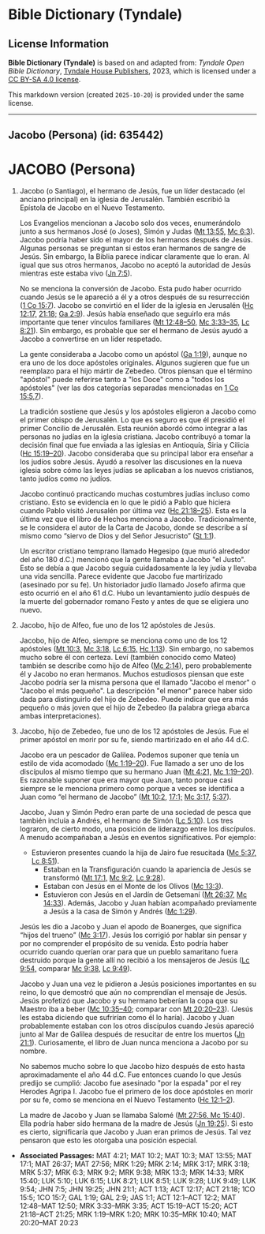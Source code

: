 # Bible Dictionary (Tyndale)

## License Information

**Bible Dictionary (Tyndale)** is based on and adapted from: _Tyndale Open Bible Dictionary_, [Tyndale House Publishers](https://tyndaleopenresources.com/), 2023, which is licensed under a [CC BY-SA 4.0 license](https://creativecommons.org/licenses/by-sa/4.0/legalcode.en).

This markdown version (created `2025-10-20`) is provided under the same license.



--------------------------------

## Jacobo (Persona) (id: 635442)

JACOBO (Persona)
================

1. Jacobo (o Santiago), el hermano de Jesús, fue un líder destacado (el anciano principal) en la iglesia de Jerusalén. También escribió la Epístola de Jacobo en el Nuevo Testamento.

    Los Evangelios mencionan a Jacobo solo dos veces, enumerándolo junto a sus hermanos José (o Joses), Simón y Judas ([Mt 13:55,](https://ref.ly/Matt13:55) [Mc 6:3](https://ref.ly/Mark6:3)). Jacobo podría haber sido el mayor de los hermanos después de Jesús. Algunas personas se preguntan si estos eran hermanos de sangre de Jesús. Sin embargo, la Biblia parece indicar claramente que lo eran. Al igual que sus otros hermanos, Jacobo no aceptó la autoridad de Jesús mientras este estaba vivo ([Jn 7:5](https://ref.ly/John7:5)).

    No se menciona la conversión de Jacobo. Esta pudo haber ocurrido cuando Jesús se le apareció a él y a otros después de su resurrección ([1 Co 15:7](https://ref.ly/1Cor15:7)). Jacobo se convirtió en el líder de la iglesia en Jerusalén ([Hc 12:17,](https://ref.ly/Acts12:17) [21:18;](https://ref.ly/Acts21:18) [Ga 2:9](https://ref.ly/Gal2:9)). Jesús había enseñado que seguirlo era más importante que tener vínculos familiares ([Mt 12:48–50,](https://ref.ly/Matt12:48-Matt12:50) [Mc 3:33–35,](https://ref.ly/Mark3:33-Mark3:35) [Lc 8:21](https://ref.ly/Luke8:21)). Sin embargo, es probable que ser el hermano de Jesús ayudó a Jacobo a convertirse en un líder respetado.

    La gente consideraba a Jacobo como un apóstol ([Ga 1:19](https://ref.ly/Gal1:19)), aunque no era uno de los doce apóstoles originales. Algunos sugieren que fue un reemplazo para el hijo mártir de Zebedeo. Otros piensan que el término "apóstol" puede referirse tanto a "los Doce" como a "todos los apóstoles" (ver las dos categorías separadas mencionadas en [1 Co 15:5](https://ref.ly/1Cor15:5),[7](https://ref.ly/1Cor15:7)).

    La tradición sostiene que Jesús y los apóstoles eligieron a Jacobo como el primer obispo de Jerusalén. Lo que es seguro es que él presidió el primer Concilio de Jerusalén. Esta reunión abordó cómo integrar a las personas no judías en la iglesia cristiana. Jacobo contribuyó a tomar la decisión final que fue enviada a las iglesias en Antioquía, Siria y Cilicia ([Hc 15:19–20](https://ref.ly/Acts15:19-Acts15:20)). Jacobo consideraba que su principal labor era enseñar a los judíos sobre Jesús. Ayudó a resolver las discusiones en la nueva iglesia sobre cómo las leyes judías se aplicaban a los nuevos cristianos, tanto judíos como no judíos.

    Jacobo continuó practicando muchas costumbres judías incluso como cristiano. Esto se evidencia en lo que le pidió a Pablo que hiciera cuando Pablo visitó Jerusalén por última vez ([Hc 21:18–25](https://ref.ly/Acts21:18-Acts21:25)). Esta es la última vez que el libro de Hechos menciona a Jacobo. Tradicionalmente, se le considera el autor de la Carta de Jacobo, donde se describe a sí mismo como “siervo de Dios y del Señor Jesucristo” ([St 1:1](https://ref.ly/Jas1:1)).

    Un escritor cristiano temprano llamado Hegesipo (que murió alrededor del año 180 d.C.) mencionó que la gente llamaba a Jacobo "el Justo". Esto se debía a que Jacobo seguía cuidadosamente la ley judía y llevaba una vida sencilla. Parece evidente que Jacobo fue martirizado (asesinado por su fe). Un historiador judío llamado Josefo afirma que esto ocurrió en el año 61 d.C. Hubo un levantamiento judío después de la muerte del gobernador romano Festo y antes de que se eligiera uno nuevo.

2. Jacobo, hijo de Alfeo, fue uno de los 12 apóstoles de Jesús.

    Jacobo, hijo de Alfeo, siempre se menciona como uno de los 12 apóstoles ([Mt 10:3,](https://ref.ly/Matt10:3) [Mc 3:18,](https://ref.ly/Mark3:18) [Lc 6:15,](https://ref.ly/Luke6:15) [Hc 1:13](https://ref.ly/Acts1:13)). Sin embargo, no sabemos mucho sobre él con certeza. Leví (también conocido como Mateo) también se describe como hijo de Alfeo ([Mc 2:14](https://ref.ly/Mark2:14)), pero probablemente él y Jacobo no eran hermanos. Muchos estudiosos piensan que este Jacobo podría ser la misma persona que el llamado "Jacobo el menor" o "Jacobo el más pequeño". La descripción "el menor" parece haber sido dada para distinguirlo del hijo de Zebedeo. Puede indicar que era más pequeño o más joven que el hijo de Zebedeo (la palabra griega abarca ambas interpretaciones).

3. Jacobo, hijo de Zebedeo, fue uno de los 12 apóstoles de Jesús. Fue el primer apóstol en morir por su fe, siendo martirizado en el año 44 d.C.

    Jacobo era un pescador de Galilea. Podemos suponer que tenía un estilo de vida acomodado ([Mc 1:19–20](https://ref.ly/Mark1:19-Mark1:20)). Fue llamado a ser uno de los discípulos al mismo tiempo que su hermano Juan ([Mt 4:21,](https://ref.ly/Matt4:21) [Mc 1:19–20](https://ref.ly/Mark1:19-Mark1:20)). Es razonable suponer que era mayor que Juan, tanto porque casi siempre se le menciona primero como porque a veces se identifica a Juan como “el hermano de Jacobo” ([Mt 10:2,](https://ref.ly/Matt10:2) [17:1;](https://ref.ly/Matt17:1) [Mc 3:17,](https://ref.ly/Mark3:17) [5:37](https://ref.ly/Mark5:37)).

    Jacobo, Juan y Simón Pedro eran parte de una sociedad de pesca que también incluía a Andrés, el hermano de Simón ([Lc 5:10](https://ref.ly/Luke5:10)). Los tres lograron, de cierto modo, una posición de liderazgo entre los discípulos. A menudo acompañaban a Jesús en eventos significativos. Por ejemplo:

    * Estuvieron presentes cuando la hija de Jairo fue resucitada ([Mc 5:37,](https://ref.ly/Mark5:37) [Lc 8:51](https://ref.ly/Luke8:51)).
        * Estaban en la Transfiguración cuando la apariencia de Jesús se transformó ([Mt 17:1,](https://ref.ly/Matt17:1) [Mc 9:2,](https://ref.ly/Mark9:2) [Lc 9:28](https://ref.ly/Luke9:28)).
        * Estaban con Jesús en el Monte de los Olivos ([Mc 13:3](https://ref.ly/Mark13:3)).
        * Estuvieron con Jesús en el Jardín de Getsemaní ([Mt 26:37,](https://ref.ly/Matt26:37) [Mc 14:33](https://ref.ly/Mark14:33)).
        Además, Jacobo y Juan habían acompañado previamente a Jesús a la casa de Simón y Andrés ([Mc 1:29](https://ref.ly/Mark1:29)).

    Jesús les dio a Jacobo y Juan el apodo de Boanerges, que significa “hijos del trueno” ([Mc 3:17](https://ref.ly/Mark3:17)). Jesús los corrigió por hablar sin pensar y por no comprender el propósito de su venida. Esto podría haber ocurrido cuando querían orar para que un pueblo samaritano fuera destruido porque la gente allí no recibió a los mensajeros de Jesús ([Lc 9:54,](https://ref.ly/Luke9:54) comparar [Mc 9:38,](https://ref.ly/Mark9:38) [Lc 9:49](https://ref.ly/Luke9:49)).

    Jacobo y Juan una vez le pidieron a Jesús posiciones importantes en su reino, lo que demostró que aún no comprendían el mensaje de Jesús. Jesús profetizó que Jacobo y su hermano beberían la copa que su Maestro iba a beber ([Mc 10:35–40](https://ref.ly/Mark10:35-Mark10:40); comparar con [Mt 20:20–23](https://ref.ly/Matt20:20-Matt20:23)). (Jesús les estaba diciendo que sufrirían como él lo haría). Jacobo y Juan probablemente estaban con los otros discípulos cuando Jesús apareció junto al Mar de Galilea después de resucitar de entre los muertos ([Jn 21:1](https://ref.ly/John21:1)). Curiosamente, el libro de Juan nunca menciona a Jacobo por su nombre.

    No sabemos mucho sobre lo que Jacobo hizo después de esto hasta aproximadamente el año 44 d.C. Fue entonces cuando lo que Jesús predijo se cumplió: Jacobo fue asesinado "por la espada" por el rey Herodes Agripa I. Jacobo fue el primero de los doce apóstoles en morir por su fe, como se menciona en el Nuevo Testamento ([Hc 12:1–2](https://ref.ly/Acts12:1-Acts12:2)).

    La madre de Jacobo y Juan se llamaba Salomé ([Mt 27:56, Mc 15:40](https://ref.ly/Mark15:40)). Ella podría haber sido hermana de la madre de Jesús ([Jn 19:25](https://ref.ly/John19:25)). Si esto es cierto, significaría que Jacobo y Juan eran primos de Jesús. Tal vez pensaron que esto les otorgaba una posición especial.

* **Associated Passages:** MAT 4:21; MAT 10:2; MAT 10:3; MAT 13:55; MAT 17:1; MAT 26:37; MAT 27:56; MRK 1:29; MRK 2:14; MRK 3:17; MRK 3:18; MRK 5:37; MRK 6:3; MRK 9:2; MRK 9:38; MRK 13:3; MRK 14:33; MRK 15:40; LUK 5:10; LUK 6:15; LUK 8:21; LUK 8:51; LUK 9:28; LUK 9:49; LUK 9:54; JHN 7:5; JHN 19:25; JHN 21:1; ACT 1:13; ACT 12:17; ACT 21:18; 1CO 15:5; 1CO 15:7; GAL 1:19; GAL 2:9; JAS 1:1; ACT 12:1–ACT 12:2; MAT 12:48–MAT 12:50; MRK 3:33–MRK 3:35; ACT 15:19–ACT 15:20; ACT 21:18–ACT 21:25; MRK 1:19–MRK 1:20; MRK 10:35–MRK 10:40; MAT 20:20–MAT 20:23

